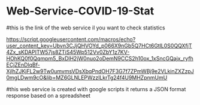 # Web-Service-COVID-19-Stat
#this is the link of the web service il you want to check statistics 


https://script.googleusercontent.com/macros/echo?user_content_key=Ubvn3CJjQHVOYd_p066X9nGb5Q7HCt6GtlL0S0QQXfjT4Zx_sKDAPITW57js8ZTiS45Wp512Vv0ZbY1z7KV-HOhKQ0f0Qqmpm5_BxDlH2jW0nuo2oDemN9CCS2h10ox_1xSncGQajx_ryfhECjZEnDlqBf-XjlhZJKjFL2w9Tw0umvmsVDsXbqPndOH7F3G7f7ZPmWBj9e2VLkinZXZzpJ0mgLDwm9cO&lib=MZ6GLNLEPWzzlLkrTg24f4U9MHZpnmUmU

#this web service is created with google scripts it returns a JSON format response based on a spreadsheet
